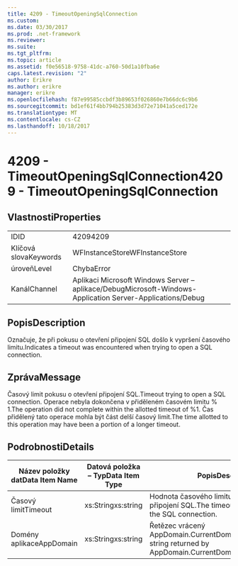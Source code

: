 ```yaml
---
title: 4209 - TimeoutOpeningSqlConnection
ms.custom: 
ms.date: 03/30/2017
ms.prod: .net-framework
ms.reviewer: 
ms.suite: 
ms.tgt_pltfrm: 
ms.topic: article
ms.assetid: f0e56518-9758-41dc-a760-50d1a10fba6e
caps.latest.revision: "2"
author: Erikre
ms.author: erikre
manager: erikre
ms.openlocfilehash: f87e99585ccbdf3b89653f026860e7b66dc6c9b6
ms.sourcegitcommit: bd1ef61f4bb794b25383d3d72e71041a5ced172e
ms.translationtype: MT
ms.contentlocale: cs-CZ
ms.lasthandoff: 10/18/2017
---
```

# <a name="4209---timeoutopeningsqlconnection"></a><span data-ttu-id="77ce2-102">4209 - TimeoutOpeningSqlConnection</span><span class="sxs-lookup"><span data-stu-id="77ce2-102">4209 - TimeoutOpeningSqlConnection</span></span>
## <a name="properties"></a><span data-ttu-id="77ce2-103">Vlastnosti</span><span class="sxs-lookup"><span data-stu-id="77ce2-103">Properties</span></span>  
  
|||  
|-|-|  
|<span data-ttu-id="77ce2-104">ID</span><span class="sxs-lookup"><span data-stu-id="77ce2-104">ID</span></span>|<span data-ttu-id="77ce2-105">4209</span><span class="sxs-lookup"><span data-stu-id="77ce2-105">4209</span></span>|  
|<span data-ttu-id="77ce2-106">Klíčová slova</span><span class="sxs-lookup"><span data-stu-id="77ce2-106">Keywords</span></span>|<span data-ttu-id="77ce2-107">WFInstanceStore</span><span class="sxs-lookup"><span data-stu-id="77ce2-107">WFInstanceStore</span></span>|  
|<span data-ttu-id="77ce2-108">úroveň</span><span class="sxs-lookup"><span data-stu-id="77ce2-108">Level</span></span>|<span data-ttu-id="77ce2-109">Chyba</span><span class="sxs-lookup"><span data-stu-id="77ce2-109">Error</span></span>|  
|<span data-ttu-id="77ce2-110">Kanál</span><span class="sxs-lookup"><span data-stu-id="77ce2-110">Channel</span></span>|<span data-ttu-id="77ce2-111">Aplikaci Microsoft Windows Server – aplikace/Debug</span><span class="sxs-lookup"><span data-stu-id="77ce2-111">Microsoft-Windows-Application Server-Applications/Debug</span></span>|  
  
## <a name="description"></a><span data-ttu-id="77ce2-112">Popis</span><span class="sxs-lookup"><span data-stu-id="77ce2-112">Description</span></span>  
 <span data-ttu-id="77ce2-113">Označuje, že při pokusu o otevření připojení SQL došlo k vypršení časového limitu.</span><span class="sxs-lookup"><span data-stu-id="77ce2-113">Indicates a timeout was encountered when trying to open a SQL connection.</span></span>  
  
## <a name="message"></a><span data-ttu-id="77ce2-114">Zpráva</span><span class="sxs-lookup"><span data-stu-id="77ce2-114">Message</span></span>  
 <span data-ttu-id="77ce2-115">Časový limit pokusu o otevření připojení SQL.</span><span class="sxs-lookup"><span data-stu-id="77ce2-115">Timeout trying to open a SQL connection.</span></span> <span data-ttu-id="77ce2-116">Operace nebyla dokončena v přiděleném časovém limitu % 1.</span><span class="sxs-lookup"><span data-stu-id="77ce2-116">The operation did not complete within the allotted timeout of %1.</span></span> <span data-ttu-id="77ce2-117">Čas přidělený tato operace mohla být část delší časový limit.</span><span class="sxs-lookup"><span data-stu-id="77ce2-117">The time allotted to this operation may have been a portion of a longer timeout.</span></span>  
  
## <a name="details"></a><span data-ttu-id="77ce2-118">Podrobnosti</span><span class="sxs-lookup"><span data-stu-id="77ce2-118">Details</span></span>  
  
|<span data-ttu-id="77ce2-119">Název položky dat</span><span class="sxs-lookup"><span data-stu-id="77ce2-119">Data Item Name</span></span>|<span data-ttu-id="77ce2-120">Datová položka – Typ</span><span class="sxs-lookup"><span data-stu-id="77ce2-120">Data Item Type</span></span>|<span data-ttu-id="77ce2-121">Popis</span><span class="sxs-lookup"><span data-stu-id="77ce2-121">Description</span></span>|  
|--------------------|--------------------|-----------------|  
|<span data-ttu-id="77ce2-122">Časový limit</span><span class="sxs-lookup"><span data-stu-id="77ce2-122">Timeout</span></span>|<span data-ttu-id="77ce2-123">xs:String</span><span class="sxs-lookup"><span data-stu-id="77ce2-123">xs:string</span></span>|<span data-ttu-id="77ce2-124">Hodnota časového limitu pro otevření připojení SQL.</span><span class="sxs-lookup"><span data-stu-id="77ce2-124">The timeout value for opening the SQL connection.</span></span>|  
|<span data-ttu-id="77ce2-125">Domény aplikace</span><span class="sxs-lookup"><span data-stu-id="77ce2-125">AppDomain</span></span>|<span data-ttu-id="77ce2-126">xs:String</span><span class="sxs-lookup"><span data-stu-id="77ce2-126">xs:string</span></span>|<span data-ttu-id="77ce2-127">Řetězec vrácený AppDomain.CurrentDomain.FriendlyName.</span><span class="sxs-lookup"><span data-stu-id="77ce2-127">The string returned by AppDomain.CurrentDomain.FriendlyName.</span></span>|
